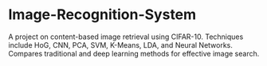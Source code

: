 # Image-Recognition-System
A project on content-based image retrieval using CIFAR-10. Techniques include HoG, CNN, PCA, SVM, K-Means, LDA, and Neural Networks. Compares traditional and deep learning methods for effective image search.
